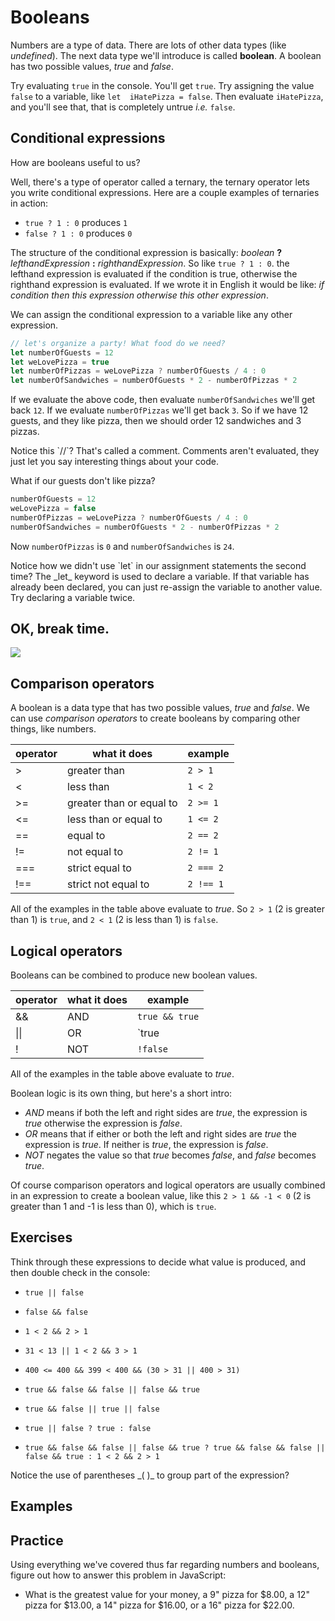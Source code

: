# Booleans

Numbers are a type of data. There are lots of other data types (like _undefined_). The next data type we'll introduce is called **boolean**. A boolean has two possible values, _true_ and _false_.

Try evaluating `true` in the console. You'll get `true`. Try assigning the value `false` to a variable, like `let  iHatePizza = false`. Then evaluate `iHatePizza`, and you'll see that, that is completely untrue _i.e._ `false`.

## Conditional expressions

How are booleans useful to us?

Well, there's a type of operator called a ternary, the ternary operator lets you write conditional expressions. Here are a couple examples of ternaries in action:
- `true ? 1 : 0` produces `1`
- `false ? 1 : 0` produces `0`

The structure of the conditional expression is basically:  _boolean_ **?** _lefthandExpression_ **:** _righthandExpression_. So like `true ? 1 : 0`. the lefthand expression is evaluated if the condition is true, otherwise the righthand expression is evaluated. If we wrote it in English it would be like: _if condition then this expression otherwise this other expression_.

We can assign the conditional expression to a variable like any other expression.

```javascript
// let's organize a party! What food do we need?
let numberOfGuests = 12
let weLovePizza = true
let numberOfPizzas = weLovePizza ? numberOfGuests / 4 : 0
let numberOfSandwiches = numberOfGuests * 2 - numberOfPizzas * 2
```

If we evaluate the above code, then evaluate `numberOfSandwiches` we'll get back `12`. If we evaluate `numberOfPizzas` we'll get back `3`.
So if we have 12 guests, and they like pizza, then we should order 12 sandwiches and 3 pizzas.

<aside>
Notice this `//`? That's called a comment. Comments aren't evaluated, they just let you say interesting things about your code.
</aside>

What if our guests don't like pizza?

```javascript
numberOfGuests = 12
weLovePizza = false
numberOfPizzas = weLovePizza ? numberOfGuests / 4 : 0
numberOfSandwiches = numberOfGuests * 2 - numberOfPizzas * 2
```

Now `numberOfPizzas` is `0` and `numberOfSandwiches` is `24`.

<aside>
Notice how we didn't use `let` in our assignment statements the second time? The _let_ keyword is used to declare a variable. If that variable has already been declared, you can just re-assign the variable to another value. Try declaring a variable twice.
</aside>

## OK, break time.

![](http://www.robbomb.com/wp-content/uploads/2016/10/tasks.gif)

## Comparison operators

A boolean is a data type that has two possible values, _true_ and _false_. We can use _comparison operators_ to create booleans by comparing other things, like numbers.

| operator | what it does | example |
|---|---|---|
| > | greater than | `2 > 1` |
| < | less than | `1 < 2` |
| >= | greater than or equal to | `2 >= 1` |
| <= | less than or equal to | `1 <= 2` |
| == | equal to | `2 == 2` |
| != | not equal to | `2 != 1` |
| === | strict equal to | `2 === 2` |
| !== | strict not equal to | `2 !== 1` |

All of the examples in the table above evaluate to _true_. So `2 > 1` (2 is greater than 1) is `true`, and `2 < 1` (2 is less than 1) is `false`.

## Logical operators

Booleans can be combined to produce new boolean values.

| operator | what it does | example |
|---|---|---|
| && | AND | `true && true` |
| \|\| | OR | `true || false` |
| ! | NOT | `!false` |

All of the examples in the table above evaluate to _true_.

Boolean logic is its own thing, but here's a short intro:

- _AND_ means if both the left and right sides are _true_, the expression is _true_ otherwise the expression is _false_.
- _OR_ means that if either or both the left and right sides are _true_ the expression is _true_. If neither is _true_, the expression is _false_.
- _NOT_ negates the value so that _true_ becomes _false_, and _false_ becomes _true_.

Of course comparison operators and logical operators are usually combined in an expression to create a boolean value, like this `2 > 1 && -1 < 0` (2 is greater than 1 and -1 is less than 0), which is `true`.

## Exercises

Think through these expressions to decide what value is produced, and then double check in the console:

- `true || false`

- `false && false`

- `1 < 2 && 2 > 1`

- `31 < 13 || 1 < 2 && 3 > 1`

- `400 <= 400 && 399 < 400 && (30 > 31 || 400 > 31)`

- `true && false && false || false && true`

- `true && false || true || false`

- `true || false ? true : false`

- `true && false && false || false && true ? true && false && false || false && true : 1 < 2 && 2 > 1`

<aside>
Notice the use of parentheses _( )_ to group part of the expression?
</aside>

## Examples



## Practice

Using everything we've covered thus far regarding numbers and booleans, figure out how to answer this problem in JavaScript:

- What is the greatest value for your money, a 9" pizza for $8.00, a 12" pizza for $13.00, a 14" pizza for $16.00, or a 16" pizza for $22.00.

